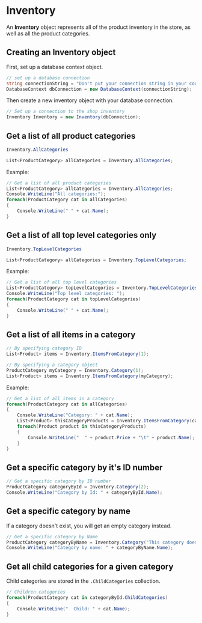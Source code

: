 ﻿Inventory
=========

An __Inventory__ object represents all of the product inventory in the store, as well as all the product categories.

## Creating an Inventory object
First, set up a database context object.
```c#
// set up a database connection
string connectionString = "Don't put your connection string in your code";
DatabaseContext dbConnection = new DatabaseContext(connectionString);
```
Then create a new inventory object with your database connection.
```c#
// Set up a connection to the shop inventory
Inventory Inventory = new Inventory(dbConnection);
```

## Get a list of all product categories
```c#
Inventory.AllCategories
```
```c#
List<ProductCategory> allCategories = Inventory.AllCategories;
```

Example:
```c#
// Get a list of all product categories
List<ProductCategory> allCategories = Inventory.AllCategories;
Console.WriteLine("All categories:");
foreach(ProductCategory cat in allCategories)
{
    Console.WriteLine(" " + cat.Name);
}
```

## Get a list of all top level categories only
```c#
Inventory.TopLevelCategories
```
```c#
List<ProductCategory> allCategories = Inventory.TopLevelCategories;
```
Example:
```c#
// Get a list of all top level categories
List<ProductCategory> topLevelCategories = Inventory.TopLevelCategories;
Console.WriteLine("Top level categories: ");
foreach(ProductCategory cat in topLevelCategories)
{
    Console.WriteLine(" " + cat.Name);
}
```

## Get a list of all items in a category
```c#
// By specifying category ID
List<Product> items = Inventory.ItemsFromCategory(1);
```

```c#
// By specifying a category object
ProductCategory myCategory = Inventory.Category(1);
List<Product> items = Inventory.ItemsFromCategory(myCategory);
```
Example:
```c#
// Get a list of all items in a category
foreach(ProductCategory cat in allCategories)
{
    Console.WriteLine("Category: " + cat.Name);
    List<Product> thisCategoryProducts = Inventory.ItemsFromCategory(cat);
    foreach(Product product in thisCategoryProducts)
    {
        Console.WriteLine("  " + product.Price + "\t" + product.Name);
    }
}
```

## Get a specific category by it's ID number
```c#
// Get a specific category by ID number
ProductCategory categoryById = Inventory.Category(2);
Console.WriteLine("Category by Id: " + categoryById.Name);
```

## Get a specific category by name
If a category doesn't exist, you will get an empty category instead.
```c#
// Get a specific category by Name
ProductCategory categoryByName = Inventory.Category("This category doesn't exist");
Console.WriteLine("Category by name: " + categoryByName.Name);
```

## Get all child categories for a given category
Child categories are stored in the `.ChildCategories` collection.

```c#
// Children categories
foreach(ProductCategory cat in categoryById.ChildCategories)
{
    Console.WriteLine("  Child: " + cat.Name);
}
```